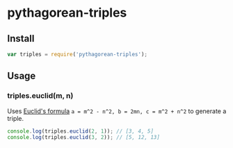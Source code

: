 # pythagorean-triples

## Install

```js
var triples = require('pythagorean-triples');
```

## Usage

### triples.euclid(m, n)

Uses [Euclid's formula](https://en.wikipedia.org/wiki/Pythagorean_triple#Generating_a_triple) `a = m^2 - n^2, b = 2mn, c = m^2 + n^2` to generate a triple.

```js
console.log(triples.euclid(2, 1)); // [3, 4, 5]
console.log(triples.euclid(3, 2)); // [5, 12, 13]
```

